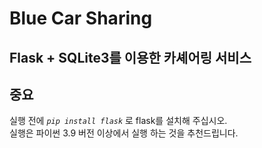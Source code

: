 # Blue Car Sharing  
## Flask + SQLite3를 이용한 카셰어링 서비스
## 중요
실행 전에 
*`pip install flask`* 로 flask를 설치해 주십시오.  
실행은
파이썬 3.9 버전 이상에서 실행 하는 것을 추천드립니다.

